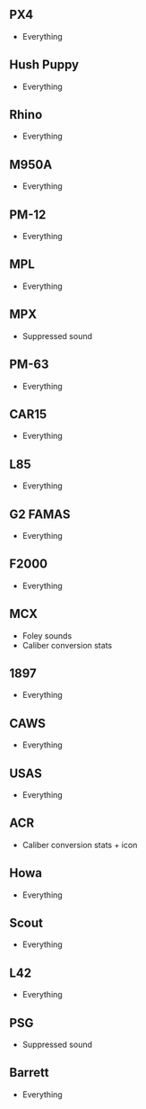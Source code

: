 ## PX4
- Everything

## Hush Puppy
- Everything

## Rhino
- Everything

## M950A
- Everything

## PM-12
- Everything

## MPL
- Everything

## MPX
- Suppressed sound

## PM-63
- Everything

## CAR15
- Everything

## L85
- Everything

## G2 FAMAS
- Everything

## F2000
- Everything

## MCX
- Foley sounds
- Caliber conversion stats

## 1897
- Everything

## CAWS
- Everything

## USAS
- Everything

## ACR
- Caliber conversion stats + icon

## Howa
- Everything

## Scout
- Everything

## L42
- Everything

## PSG
- Suppressed sound

## Barrett
- Everything